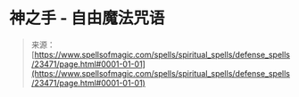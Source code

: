 <!--yml

category: 未分类

date: 2024-06-12 19:08:38

-->

# 神之手 - 自由魔法咒语

> 来源：[https://www.spellsofmagic.com/spells/spiritual_spells/defense_spells/23471/page.html#0001-01-01](https://www.spellsofmagic.com/spells/spiritual_spells/defense_spells/23471/page.html#0001-01-01)
